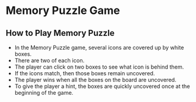 # Memory Puzzle Game

## How to Play Memory Puzzle

* In the Memory Puzzle game, several icons are covered up by white boxes.
* There are two of each icon.
* The player can click on two boxes to see what icon is behind them.
* If the icons match, then those boxes remain uncovered.
* The player wins when all the boxes on the board are uncovered.
* To give the player a hint, the boxes are quickly uncovered once at the beginning of the game.
